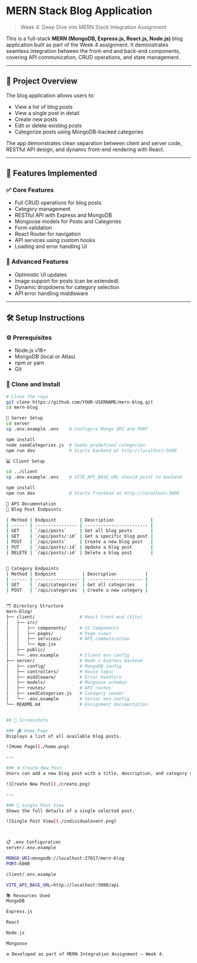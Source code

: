 # MERN Stack Blog Application

> Week 4: Deep Dive into MERN Stack Integration Assignment

This is a full-stack **MERN (MongoDB, Express.js, React.js, Node.js)** blog application built as part of the Week 4 assignment. It demonstrates seamless integration between the front-end and back-end components, covering API communication, CRUD operations, and state management.

---

## 🚀 Project Overview

The blog application allows users to:

- View a list of blog posts
- View a single post in detail
- Create new posts
- Edit or delete existing posts
- Categorize posts using MongoDB-backed categories

The app demonstrates clean separation between client and server code, RESTful API design, and dynamic front-end rendering with React.

---

## 🧠 Features Implemented

### ✅ Core Features

- Full CRUD operations for blog posts
- Category management
- RESTful API with Express and MongoDB
- Mongoose models for Posts and Categories
- Form validation
- React Router for navigation
- API services using custom hooks
- Loading and error handling UI

### 🌟 Advanced Features

- Optimistic UI updates
- Image support for posts (can be extended)
- Dynamic dropdowns for category selection
- API error handling middleware

---

## 🛠️ Setup Instructions

### ⚙️ Prerequisites

- Node.js v18+
- MongoDB (local or Atlas)
- npm or yarn
- Git

### 📁 Clone and Install

```bash
# Clone the repo
git clone https://github.com/YOUR-USERNAME/mern-blog.git
cd mern-blog

🔧 Server Setup
cd server
cp .env.example .env    # Configure Mongo URI and PORT

npm install
node seedCategories.js  # Seeds predefined categories
npm run dev             # Starts backend at http://localhost:5000

💻 Client Setup

cd ../client
cp .env.example .env    # VITE_API_BASE_URL should point to backend

npm install
npm run dev             # Starts frontend at http://localhost:3000

📡 API Documentation
🔹 Blog Post Endpoints

| Method | Endpoint         | Description              |
| ------ | ---------------- | ------------------------ |
| GET    | `/api/posts`     | Get all blog posts       |
| GET    | `/api/posts/:id` | Get a specific blog post |
| POST   | `/api/posts`     | Create a new blog post   |
| PUT    | `/api/posts/:id` | Update a blog post       |
| DELETE | `/api/posts/:id` | Delete a blog post       |


🔹 Category Endpoints
| Method | Endpoint          | Description           |
| ------ | ----------------- | --------------------- |
| GET    | `/api/categories` | Get all categories    |
| POST   | `/api/categories` | Create a new category |


🗂️ Directory Structure
mern-blog/
├── client/                 # React front-end (Vite)
│   ├── src/
│   │   ├── components/     # UI Components
│   │   ├── pages/          # Page views
│   │   ├── services/       # API communication
│   │   └── App.jsx
│   ├── public/
│   └── .env.example        # Client env config
├── server/                 # Node + Express backend
│   ├── config/             # MongoDB config
│   ├── controllers/        # Route logic
│   ├── middleware/         # Error handlers
│   ├── models/             # Mongoose schemas
│   ├── routes/             # API routes
│   ├── seedCategories.js   # Category seeder
│   └── .env.example        # Server env config
└── README.md               # Assignment documentation


## 🧪 Screenshots

### 🏠 Home Page  
Displays a list of all available blog posts.

![Home Page](./home.png)

---

### ➕ Create New Post  
Users can add a new blog post with a title, description, and category selection.

![Create New Post](./create.png)

---

### 📄 Single Post View  
Shows the full details of a single selected post.

![Single Post View](./individualevent.png)



📋 .env Configuration
server/.env.example

MONGO_URI=mongodb://localhost:27017/mern-blog
PORT=5000

client/.env.example

VITE_API_BASE_URL=http://localhost:5000/api

📚 Resources Used
MongoDB

Express.js

React

Node.js

Mongoose

🔚 Developed as part of MERN Integration Assignment – Week 4.

